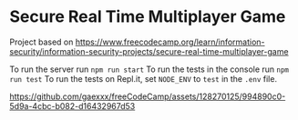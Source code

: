 # Secure Real Time Multiplayer Game

Project based on https://www.freecodecamp.org/learn/information-security/information-security-projects/secure-real-time-multiplayer-game

To run the server run `npm run start`
To run the tests in the console run `npm run test`
To run the tests on Repl.it, set `NODE_ENV` to `test` in the `.env` file.

https://github.com/gaexxx/freeCodeCamp/assets/128270125/994890c0-5d9a-4cbc-b082-d16432967d53
